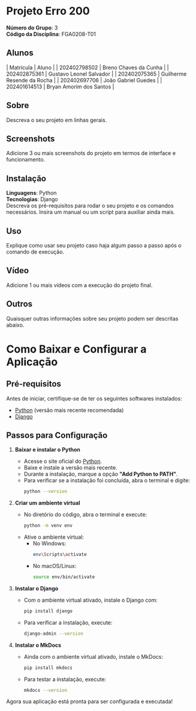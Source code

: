 
# Projeto Erro 200

**Número do Grupo**: 3<br>
**Código da Disciplina**: FGA0208-T01<br>

## Alunos
| Matrícula | Aluno |
| 202402798502 | Breno Chaves da Cunha |
| 202402875361 | Gustavo Leonel Salvador |
| 202402075365 | Guilherme Resende da Rocha |
| 202402697706 | João Gabriel Guedes |
| 202401614513 | Bryan Amorim dos Santos |

## Sobre
Descreva o seu projeto em linhas gerais.

## Screenshots
Adicione 3 ou mais screenshots do projeto em termos de interface e funcionamento.

## Instalação
**Linguagens**: Python<br>
**Tecnologias**: Django<br>
Descreva os pré-requisitos para rodar o seu projeto e os comandos necessários.
Insira um manual ou um script para auxiliar ainda mais.

## Uso
Explique como usar seu projeto caso haja algum passo a passo após o comando de execução.

## Vídeo
Adicione 1 ou mais vídeos com a execução do projeto final.

## Outros
Quaisquer outras informações sobre seu projeto podem ser descritas abaixo.


# Como Baixar e Configurar a Aplicação

## Pré-requisitos
Antes de iniciar, certifique-se de ter os seguintes softwares instalados:

- [Python](https://www.python.org/downloads/) (versão mais recente recomendada)
- [Django](https://www.djangoproject.com/)

## Passos para Configuração

1. **Baixar e instalar o Python**
   - Acesse o site oficial do [Python](https://www.python.org/downloads/).
   - Baixe e instale a versão mais recente.
   - Durante a instalação, marque a opção **"Add Python to PATH"**.
   - Para verificar se a instalação foi concluída, abra o terminal e digite:
     ```sh
     python --version
     ```

2. **Criar um ambiente virtual**
   - No diretório do código, abra o terminal e execute:
     ```sh
     python -m venv env
     ```
   - Ative o ambiente virtual:
     - No Windows:
       ```sh
       env\Scripts\activate
       ```
     - No macOS/Linux:
       ```sh
       source env/bin/activate
       ```

3. **Instalar o Django**
   - Com o ambiente virtual ativado, instale o Django com:
     ```sh
     pip install django
     ```
   - Para verificar a instalação, execute:
     ```sh
     django-admin --version
     ```

4. **Instalar o MkDocs**
   - Ainda com o ambiente virtual ativado, instale o MkDocs:
     ```sh
     pip install mkdocs
     ```
   - Para testar a instalação, execute:
     ```sh
     mkdocs --version
     ```

Agora sua aplicação está pronta para ser configurada e executada!

